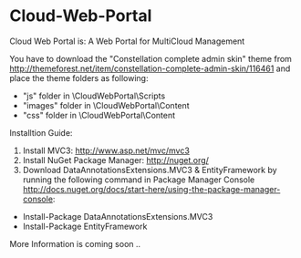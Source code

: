 Cloud-Web-Portal
================

Cloud Web Portal is: A Web Portal for MultiCloud Management


You have to download the "Constellation complete admin skin" theme from
   <http://themeforest.net/item/constellation-complete-admin-skin/116461>
   and place the theme folders as following:
   - "js" folder in \CloudWebPortal\Scripts
   - "images" folder in \CloudWebPortal\Content
   - "css" folder in \CloudWebPortal\Content

   
Installtion Guide:

1. Install MVC3: http://www.asp.net/mvc/mvc3
2. Install NuGet Package Manager: http://nuget.org/
3. Download DataAnnotationsExtensions.MVC3 & EntityFramework by running the following command
in Package Manager Console <http://docs.nuget.org/docs/start-here/using-the-package-manager-console>:
- Install-Package DataAnnotationsExtensions.MVC3
- Install-Package EntityFramework

   
More Information is coming soon ..